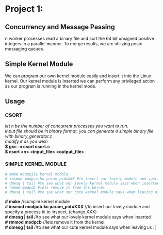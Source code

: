 # Project 1: 
## Concurrency and Message Passing

n worker processes read a binary file and sort the 64 bit unsigned positive integers in a parallel manner.
To merge results, we are utilizing posix messaging queues.

## Simple Kernel Module

We can program our own kernel module easily and insert it into the Linux kernel. Our kernel module is inserted we can perform any privileged action as our program is running in the kernel mode.


## Usage

### CSORT
_let n be the number of concurrent processes you want to run._  
_input file should be in binary format, you can generate a simple binary file with binary_generator.c_  
_modify it as you wish_  
**$ gcc -o csort csort.c**  
**$ csort \<n> \<input_file> \<output_file>**  

### SIMPLE KERNEL MODULE
```bash
# make #compile kernel module  
# insmod modpcb.ko param_pid=XXX #to insert our lovely module and specify a process id to inspect, (change XXX)   
# dmesg | tail #to see what our lovely kernel module says when inserted  
# rmmod modpcb #lets remove it from the kernel  
# dmesg | tail #to see what our cute kernel module says when leaving us :(  
```
**\# make** //compile kernel module  
**\# insmod modpcb.ko param_pid=XXX** //to insert our lovely module and specify a process id to inspect, (change XXX)   
**\# dmesg | tail** //to see what our lovely kernel module says when inserted  
**\# rmmod modpcb** //lets remove it from the kernel  
**\# dmesg | tail** //to see what our cute kernel module says when leaving us :(  


